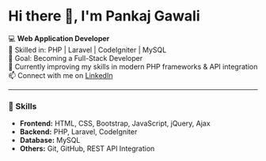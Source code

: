 # Hi there 👋, I'm Pankaj Gawali

💻 **Web Application Developer**  
🔧 Skilled in: PHP | Laravel | CodeIgniter | MySQL  
🎯 Goal: Becoming a Full-Stack Developer  
🌱 Currently improving my skills in modern PHP frameworks & API integration  
📫 Connect with me on [LinkedIn](https://www.linkedin.com/in/pankaj-gawali-9a8279265/)

---

### 🚀 Skills
- **Frontend:** HTML, CSS, Bootstrap, JavaScript, jQuery, Ajax  
- **Backend:** PHP, Laravel, CodeIgniter  
- **Database:** MySQL  
- **Others:** Git, GitHub, REST API Integration  



